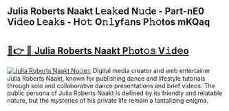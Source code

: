 ## Julia Roberts Naakt L𝚎a𝚔ed N𝚞𝚍e - Part-nE0 Vi𝚍𝚎o L𝚎a𝚔s - H𝚘𝚝 O𝚗𝚕yf𝚊ns P𝚑𝚘tos mKQaq

# <h2><a href="http://kf3ccw.oniu.top/?m=Julia+Roberts+Naakt">🔗👉 🔴 Julia Roberts Naakt P𝚑ot𝚘𝚜 V𝚒d𝚎o</a></h2>

[![Julia Roberts Naakt Nu𝚍e𝚜](https://i.imgur.com/0qMVB7G.gif)](http://kf3ccw.oniu.top/?m=Julia+Roberts+Naakt)
Digital media creator and web entertainer Julia Roberts Naakt, known for publishing dance and lifestyle tutorials through solo and collaborative dance presentations and brief videos. The public persona of Julia Roberts Naakt is defined by its friendly and relatable nature, but the mysteries of his private life remain a tantalizing enigma.  
